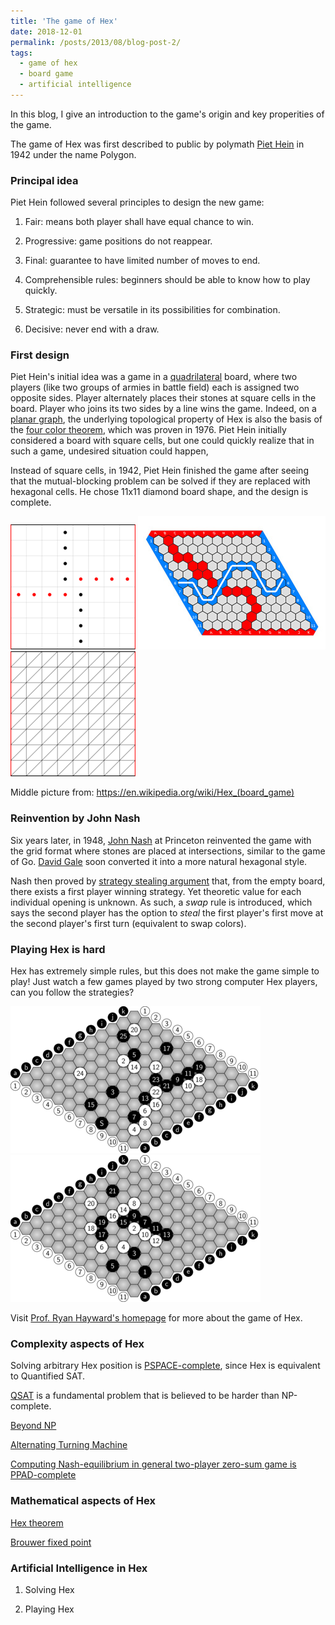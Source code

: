 ```yaml
---
title: 'The game of Hex'
date: 2018-12-01
permalink: /posts/2013/08/blog-post-2/
tags:
  - game of hex
  - board game
  - artificial intelligence
---
```

In this blog, I give an introduction to the game's origin and key properities of the game.


The game of Hex was first described to public by polymath [Piet Hein](https://en.wikipedia.org/wiki/Piet_Hein_(scientist)) in 1942 under the name Polygon. 

### Principal idea
Piet Hein followed several principles to design the new game: 

1. Fair: means both player shall have equal chance to win. 

2. Progressive: game positions do not reappear. 

3. Final: guarantee to have limited number of moves to end. 

4. Comprehensible rules: beginners should be able to know how to play quickly.

5. Strategic: must be versatile in its possibilities for combination. 

6. Decisive: never end with a draw. 

### First design 
Piet Hein's initial idea was a game in a [quadrilateral](https://en.wikipedia.org/wiki/Quadrilateral) board, where two players (like two groups of armies in battle field) each is assigned two opposite sides. Player alternately places their stones at square cells in the board. Player who joins its two sides by a line wins the game. Indeed, on a [planar graph](https://en.wikipedia.org/wiki/Planar_graph), the underlying topological property of Hex is also the basis of the [four color theorem](https://en.wikipedia.org/wiki/Four_color_theorem), which was proven in 1976. Piet Hein initially considered a board with square cells, but one could quickly realize that in such a game, undesired situation could happen,   

Instead of square cells, in 1942, Piet Hein finished the game after seeing that the mutual-blocking problem can be solved if they are replaced with hexagonal cells. He chose 11x11 diamond board shape, and the design is complete. 

![](/images/grid2.png "A failure design for the game of Hex")
![](/images/Hex-board-11x11.jpg "11x11 Hex proposed by Piet Hein") 
![](/images/grid_nash2.png "Board format originally described by John Nash, playing at intersections")

Middle picture from: https://en.wikipedia.org/wiki/Hex_(board_game)

### Reinvention by John Nash

Six years later, in 1948, [John Nash]() at Princeton reinvented the game with the grid format where stones are placed at intersections, similar to the game of Go. [David Gale](https://en.wikipedia.org/wiki/David_Gale) soon converted it into a more natural hexagonal style.  



Nash then proved by [strategy stealing argument](https://en.wikipedia.org/wiki/Strategy-stealing_argument) that, from the empty board, there exists a first player winning strategy. Yet theoretic value for each individual opening is unknown. As such, a *swap* rule is introduced, which says the second player has the option to *steal* the first player's first move at the second player's first turn (equivalent to swap colors). 

### Playing Hex is hard
Hex has extremely simple rules, but this does not make the game simple to play! Just watch a few games played by two strong computer Hex players, can you follow the strategies? 

![](/images/ezo-mohex-2018-11x11-04.png "Ezo vs MoHex, MoHex won") 
![](/images/mohex-ezo-2018-11x11-05.png "MoHex vs Ezo, MoHex won")


Visit [Prof. Ryan Hayward's homepage](https://webdocs.cs.ualberta.ca/~hayward/) for more about the game of Hex. 


### Complexity aspects of Hex

Solving arbitrary Hex position is [PSPACE-complete](https://en.wikipedia.org/wiki/PSPACE-complete), since Hex is equivalent to Quantified SAT. 

[QSAT](https://en.wikipedia.org/wiki/True_quantified_Boolean_formula) is a fundamental problem that is believed to be harder than NP-complete. 

[Beyond NP](http://beyondnp.org/)

[Alternating Turning Machine](https://en.wikipedia.org/wiki/Alternating_Turing_machine)


[Computing Nash-equilibrium in general two-player zero-sum game is PPAD-complete](https://en.wikipedia.org/wiki/PPAD_(complexity))


### Mathematical aspects of Hex
[Hex theorem](http://web.mit.edu/sp.268/www/hex-notes.pdf)

[Brouwer fixed point](https://en.wikipedia.org/wiki/Brouwer_fixed-point_theorem)


### Artificial Intelligence in Hex

1. Solving Hex 

2. Playing Hex